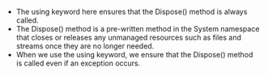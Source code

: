- The using keyword here ensures that the Dispose() method is always called. 
- The Dispose() method is a pre-written method in the System namespace that closes or releases any unmanaged resources such as files and streams once they are no longer needed.
- When we use the using keyword, we ensure that the Dispose() method is called even if an exception occurs.